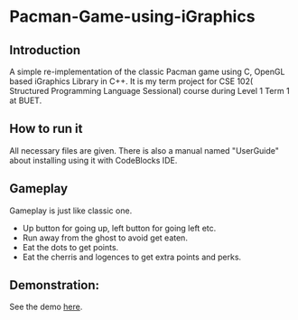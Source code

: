# Pacman-Game-using-iGraphics

## Introduction
 A simple re-implementation of the classic Pacman game using C, OpenGL based iGraphics Library in C++. It is my term project for CSE 102( Structured Programming Language Sessional) course during Level 1 Term 1 at BUET.
 
## How to run it
All necessary files are given. There is also a manual named "UserGuide" about installing using it with CodeBlocks IDE.

## Gameplay
Gameplay is just like classic one. 

* Up button for going up, left button for going left etc.
* Run away from the ghost to avoid get eaten.
* Eat the dots to get points.
* Eat the cherris and logences to get extra points and perks.

## Demonstration: 
See the demo [here](https://www.youtube.com/watch?v=K1Sk-ufnB8k).
